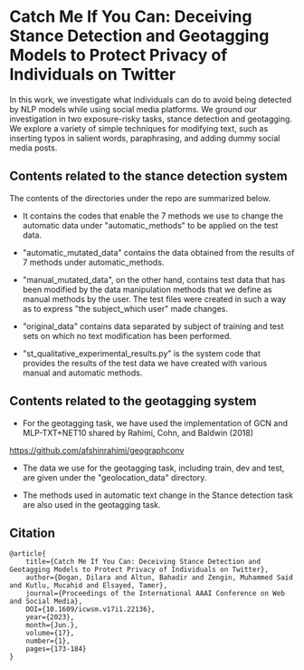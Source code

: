 # Catch Me If You Can: Deceiving Stance Detection and Geotagging Models to Protect Privacy of Individuals on Twitter

In this work, we investigate what individuals can do to avoid being detected by NLP models while using social media platforms. We ground our investigation in two exposure-risky tasks, stance detection and geotagging. We explore a variety of simple techniques for modifying text, such as inserting typos in salient words, paraphrasing, and adding dummy social media posts.


## Contents related to the stance detection system

The contents of the directories under the repo are summarized below.

- It contains the codes that enable the 7 methods we use to change the automatic data under "automatic_methods" to be applied on the test data.

- "automatic_mutated_data" contains the data obtained from the results of 7 methods under automatic_methods.
- "manual_mutated_data", on the other hand, contains test data that has been modified by the data manipulation methods that we define as manual methods by the user. The test files were created in such a way as to express "the subject_which user" made changes.

- "original_data" contains data separated by subject of training and test sets on which no text modification has been performed.

- "st_qualitative_experimental_results.py" is the system code that provides the results of the test data we have created with various manual and automatic methods.

## Contents related to the geotagging system

- For the geotagging task, we have used the implementation of GCN and MLP-TXT+NET10 shared by Rahimi, Cohn, and Baldwin (2018)

  
https://github.com/afshinrahimi/geographconv

- The data we use for the geotagging task, including train, dev and test, are given under the "geolocation_data" directory.

- The methods used in automatic text change in the Stance detection task are also used in the geotagging task.

## Citation

  
	@article{
		title={Catch Me If You Can: Deceiving Stance Detection and Geotagging Models to Protect Privacy of Individuals on Twitter}, 
		author={Dogan, Dilara and Altun, Bahadir and Zengin, Muhammed Said and Kutlu, Mucahid and Elsayed, Tamer}, 
		journal={Proceedings of the International AAAI Conference on Web and Social Media}, 
		DOI={10.1609/icwsm.v17i1.22136}, 
		year={2023}, 
		month={Jun.},
		volume={17},
		number={1},	
		pages={173-184}
	}